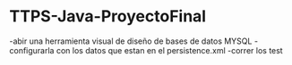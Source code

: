 # TTPS-Java-ProyectoFinal

-abir una herramienta visual de diseño de bases de datos MYSQL
-configurarla con los datos que estan en el persistence.xml
-correr los test